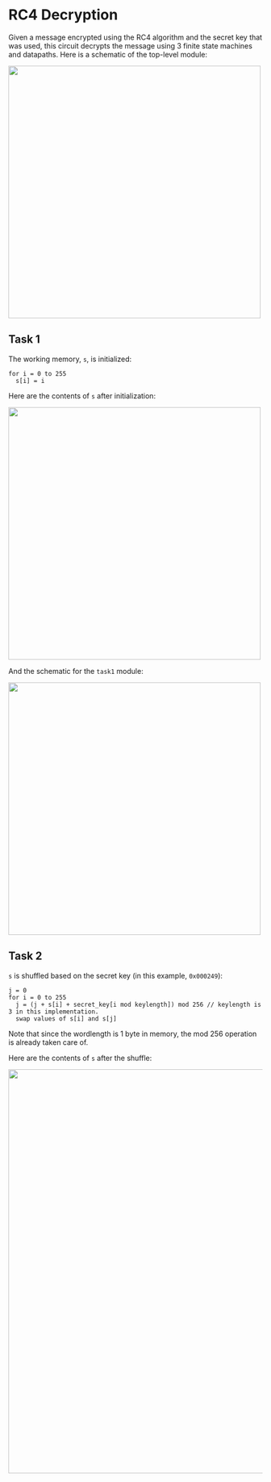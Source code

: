 # RC4 Decryption
Given a message encrypted using the RC4 algorithm and the secret key that was used, this circuit decrypts the message
using 3 finite state machines and datapaths. Here is a schematic of the top-level module:

<img src="https://i.imgur.com/W3b7LlD.png" width=500>

## Task 1
The working memory, `s`, is initialized:
```
for i = 0 to 255
  s[i] = i
```
Here are the contents of `s` after initialization:

<img src="https://i.imgur.com/AwVrzy0.png" width=500>

And the schematic for the `task1` module:

<img src="https://i.imgur.com/CN8k3DT.png" width=500>

## Task 2
`s` is shuffled based on the secret key (in this example, `0x000249`):
```
j = 0
for i = 0 to 255
  j = (j + s[i] + secret_key[i mod keylength]) mod 256 // keylength is 3 in this implementation.
  swap values of s[i] and s[j]
```
Note that since the wordlength is 1 byte in memory, the mod 256 operation is already taken care of.

Here are the contents of `s` after the shuffle: 

<img src="https://i.imgur.com/C2sOKtX.png" width=800>
